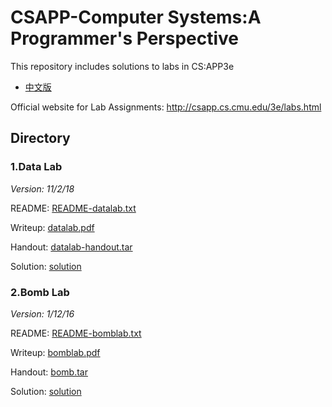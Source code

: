 # CSAPP-Computer Systems:A Programmer's Perspective

This repository includes solutions to labs in CS:APP3e

* [中文版](README_CN.md)

Official website for Lab Assignments: http://csapp.cs.cmu.edu/3e/labs.html

## Directory
### 1.Data Lab

*Version: 11/2/18*

README: [README-datalab.txt](Lab1_Data_Lab/README-datalab.txt)

Writeup: [datalab.pdf](Lab1_Data_Lab/datalab.pdf)

Handout: [datalab-handout.tar](Lab1_Data_Lab/datalab-handout.tar)

Solution: [solution](Lab1_Data_Lab/solution)

### 2.Bomb Lab

*Version: 1/12/16*

README: [README-bomblab.txt](Lab2_Bomb_Lab/README-bomblab.txt)

Writeup: [bomblab.pdf](Lab2_Bomb_Lab/bomblab.pdf)

Handout: [bomb.tar](Lab2_Bomb_Lab/bomb.tar)

Solution: [solution](Lab2_Bomb_Lab/solution)
